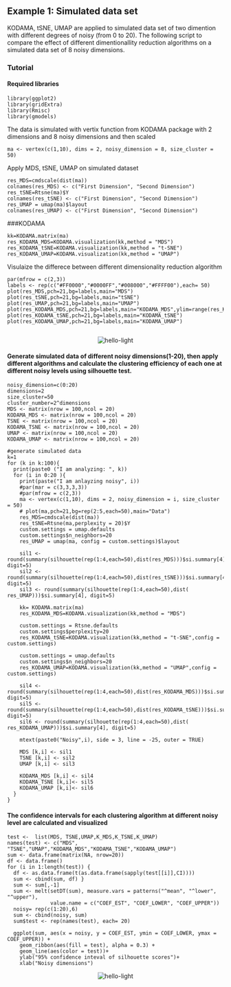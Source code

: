 ## Example 1: Simulated data set 

KODAMA, tSNE, UMAP are applied to simulated data set of two dimention with different degrees of noisy (from 0 to 20). The following script to compare the effect of different dimentionallity reduction algorithms on a simulated data set of 8 noisy dimensions.

### Tutorial
#### Required libraries
```
library(ggplot2)
library(gridExtra)
library(Rmisc)
library(gmodels)
```

The data is simulated with vertix function from KODAMA package with 2 dimensions and 8 noisy dimensions and then scaled

```
ma <- vertex(c(1,10), dims = 2, noisy_dimension = 8, size_cluster = 50)
```
Apply MDS, tSNE, UMAP on simulated dataset
```
res_MDS=cmdscale(dist(ma))
colnames(res_MDS) <- c("First Dimension", "Second Dimension")
res_tSNE=Rtsne(ma)$Y
colnames(res_tSNE) <- c("First Dimension", "Second Dimension")
res_UMAP = umap(ma)$layout
colnames(res_UMAP) <- c("First Dimension", "Second Dimension")
```
###KODAMA
```
kk=KODAMA.matrix(ma)
res_KODAMA_MDS=KODAMA.visualization(kk,method = "MDS")
res_KODAMA_tSNE=KODAMA.visualization(kk,method = "t-SNE")
res_KODAMA_UMAP=KODAMA.visualization(kk,method = "UMAP")
```

Visulaize the differece between different dimensionality reduction algorithm 

```
par(mfrow = c(2,3))
labels <- rep(c("#FF0000","#0000FF","#008000","#FFFF00"),each= 50)
plot(res_MDS,pch=21,bg=labels,main="MDS")
plot(res_tSNE,pch=21,bg=labels,main="tSNE")
plot(res_UMAP,pch=21,bg=labels,main="UMAP")
plot(res_KODAMA_MDS,pch=21,bg=labels,main="KODAMA_MDS",ylim=range(res_KODAMA_MDS[,1]))
plot(res_KODAMA_tSNE,pch=21,bg=labels,main="KODAMA_tSNE")
plot(res_KODAMA_UMAP,pch=21,bg=labels,main="KODAMA_UMAP")


```
<p>
  <p align="center">
    <img src="https://github.com/tkcaccia/KODAMA/blob/main/figures/Rplot02.png" alt="hello-light" />
  </p>
</p>

#### Generate simulated data of different noisy dimensions(1-20), then apply different algorithms and calculate the clustering efficiency of each one at different noisy levels using silhouette test.

```
noisy_dimension=c(0:20)
dimensions=2
size_cluster=50
cluster_number=2^dimensions
MDS <- matrix(nrow = 100,ncol = 20)
KODAMA_MDS <- matrix(nrow = 100,ncol = 20)
TSNE <- matrix(nrow = 100,ncol = 20)
KODAMA_TSNE <- matrix(nrow = 100,ncol = 20)
UMAP <- matrix(nrow = 100,ncol = 20)
KODAMA_UMAP <- matrix(nrow = 100,ncol = 20)

#generate simulated data
k=1
for (k in k:100){
  print(paste0 ("I am analyzing: ", k))
  for (i in 0:20 ){
    print(paste("I am anlayzing noisy", i))
    #par(mar = c(3,3,3,3))
    #par(mfrow = c(2,3))    
    ma <- vertex(c(1,10), dims = 2, noisy_dimension = i, size_cluster = 50)
    # plot(ma,pch=21,bg=rep(2:5,each=50),main="Data")
    res_MDS=cmdscale(dist(ma))
    res_tSNE=Rtsne(ma,perplexity = 20)$Y
    custom.settings = umap.defaults
    custom.settings$n_neighbors=20
    res_UMAP = umap(ma, config = custom.settings)$layout
    
    sil1 <- round(summary(silhouette(rep(1:4,each=50),dist(res_MDS)))$si.summary[4], digit=5)
    sil2 <- round(summary(silhouette(rep(1:4,each=50),dist(res_tSNE)))$si.summary[4], digit=5)
    sil3 <- round(summary(silhouette(rep(1:4,each=50),dist( res_UMAP)))$si.summary[4], digit=5)
    
    kk= KODAMA.matrix(ma)
    res_KODAMA_MDS=KODAMA.visualization(kk,method = "MDS")
    
    custom.settings = Rtsne.defaults
    custom.settings$perplexity=20
    res_KODAMA_tSNE=KODAMA.visualization(kk,method = "t-SNE",config = custom.settings)
    
    custom.settings = umap.defaults
    custom.settings$n_neighbors=20
    res_KODAMA_UMAP=KODAMA.visualization(kk,method = "UMAP",config = custom.settings)
    
    sil4 <- round(summary(silhouette(rep(1:4,each=50),dist(res_KODAMA_MDS)))$si.summary[4], digit=5)
    sil5 <- round(summary(silhouette(rep(1:4,each=50),dist(res_KODAMA_tSNE)))$si.summary[4], digit=5)
    sil6 <- round(summary(silhouette(rep(1:4,each=50),dist( res_KODAMA_UMAP)))$si.summary[4], digit=5)
    
    mtext(paste0("Noisy",i), side = 3, line = -25, outer = TRUE)
    
    MDS [k,i] <- sil1
    TSNE [k,i] <- sil2
    UMAP [k,i] <- sil3
    
    KODAMA_MDS [k,i] <- sil4
    KODAMA_TSNE [k,i]<- sil5
    KODAMA_UMAP [k,i]<- sil6
  }
}
```
####  The confidence intervals for each clustering algorithm at different noisy level  are calculated and visualized 

```
test <-  list(MDS, TSNE,UMAP,K_MDS,K_TSNE,K_UMAP)
names(test) <- c("MDS", "TSNE","UMAP","KODAMA_MDS","KODAMA_TSNE","KODAMA_UMAP")
sum <- data.frame(matrix(NA, nrow=20))
df <- data.frame()
for (i in 1:length(test)) {
  df <- as.data.frame(t(as.data.frame(sapply(test[[i]],CI))))
  sum <- cbind(sum, df) }
  sum <- sum[,-1]
  sum <- melt(setDT(sum), measure.vars = patterns("^mean", "^lower", "^upper"),
              value.name = c("COEF_EST", "COEF_LOWER", "COEF_UPPER"))
  noisy= rep(c(1:20),6)
  sum <- cbind(noisy, sum)
  sum$test <- rep(names(test), each= 20)
  
  ggplot(sum, aes(x = noisy, y = COEF_EST, ymin = COEF_LOWER, ymax = COEF_UPPER)) +
    geom_ribbon(aes(fill = test), alpha = 0.3) +
    geom_line(aes(color = test))+
    ylab("95% confidence inteval of silhouette scores")+
    xlab("Noisy dimensions")
```
<p>
  <p align="center">
    <img src="https://github.com/tkcaccia/KODAMA/blob/main/figures/CI%20simulated.pdf" alt="hello-light" />
  </p>
</p>

